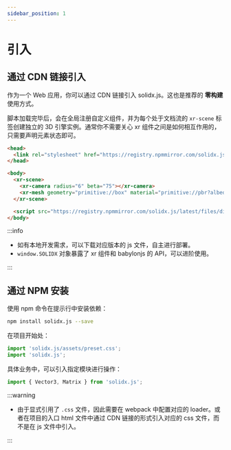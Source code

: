 ```yaml
---
sidebar_position: 1
---
```


# 引入

## 通过 CDN 链接引入

作为一个 Web 应用，你可以通过 CDN 链接引入 solidx.js。这也是推荐的 **零构建** 使用方式。

脚本加载完毕后，会在全局注册自定义组件，并为每个处于文档流的 `xr-scene` 标签创建独立的 3D 引擎实例。通常你不需要关心 xr 组件之间是如何相互作用的，只需要声明元素状态即可。

```html
<head>
  <link rel="stylesheet" href="https://registry.npmmirror.com/solidx.js/latest/files/assets/preset.css" />
</head>

<body>
  <xr-scene>
    <xr-camera radius="6" beta="75"></xr-camera>
    <xr-mesh geometry="primitive://box" material="primitive://pbr?albedo-color=#ffc069"></xr-mesh>
  </xr-scene>

  <script src="https://registry.npmmirror.com/solidx.js/latest/files/dist/index.js"></script>
</body>
```

:::info

- 如有本地开发需求，可以下载对应版本的 js 文件，自主进行部署。
- `window.SOLIDX` 对象暴露了 xr 组件和 babylonjs 的 API，可以进阶使用。

:::

## 通过 NPM 安装

使用 npm 命令在提示行中安装依赖：

```bash
npm install solidx.js --save
```

在项目开始处：
  
```js
import 'solidx.js/assets/preset.css';
import 'solidx.js';
```

具体业务中，可以引入指定模块进行操作：

```js
import { Vector3, Matrix } from 'solidx.js';
```

:::warning

- 由于显式引用了 `.css` 文件，因此需要在 webpack 中配置对应的 loader。或者在项目的入口 html 文件中通过 CDN 链接的形式引入对应的 css 文件，而不是在 js 文件中引入。

:::